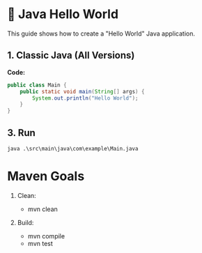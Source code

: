 # 🚀 Java Hello World

This guide shows how to create a "Hello World" Java application.

## 1. Classic Java (All Versions)

**Code:**
```java
public class Main {
    public static void main(String[] args) {
        System.out.println("Hello World");
    }
}
```
## 3. Run
```shell
java .\src\main\java\com\example\Main.java
```
Maven Goals
=========
1. Clean:
    * mvn clean

2. Build:
    * mvn compile
    * mvn test

